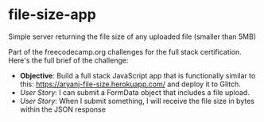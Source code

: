 # file-size-app
Simple server returning the file size of any uploaded file (smaller than 5MB)

Part of the freecodecamp.org challenges for the full stack certification. Here's the full brief of the challenge:

* **Objective**: Build a full stack JavaScript app that is functionally similar to this: https://aryanj-file-size.herokuapp.com/ and deploy it to Glitch.
* *User Story*: I can submit a FormData object that includes a file upload.
* *User Story*: When I submit something, I will receive the file size in bytes within the JSON response
